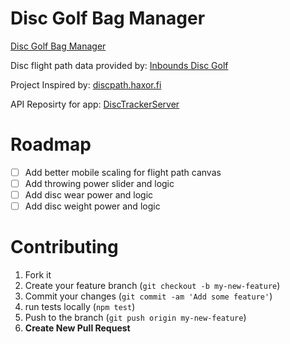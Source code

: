 # Disc Golf Bag Manager

[Disc Golf Bag Manager](https://dgbagmanager.netlify.com//)

Disc flight path data provided by: [Inbounds Disc Golf](http://www.inboundsdiscgolf.com)

Project Inspired by: [discpath.haxor.fi](http://www.discpath.haxor.fi)

API Reposirty for app: [DiscTrackerServer](https://github.com/bhubie/DiscTrackerServer)

# Roadmap 
 * [ ] Add better mobile scaling for flight path canvas
 * [ ] Add throwing power slider and logic
 * [ ] Add disc wear power and logic
 * [ ] Add disc weight power and logic
 
# Contributing

1. Fork it
2. Create your feature branch (`git checkout -b my-new-feature`)
3. Commit your changes (`git commit -am 'Add some feature'`)
4. run tests locally (`npm test`)
5. Push to the branch (`git push origin my-new-feature`)
6. **Create New Pull Request**

